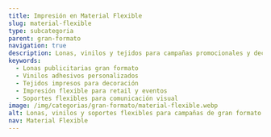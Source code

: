 ```yaml
---
title: Impresión en Material Flexible
slug: material-flexible
type: subcategoria
parent: gran-formato
navigation: true
description: Lonas, vinilos y tejidos para campañas promocionales y decoración de interiores o exteriores. Versatilidad y resistencia para todo tipo de aplicaciones.
keywords:
  - Lonas publicitarias gran formato
  - Vinilos adhesivos personalizados
  - Tejidos impresos para decoración
  - Impresión flexible para retail y eventos
  - Soportes flexibles para comunicación visual
image: /img/categorias/gran-formato/material-flexible.webp
alt: Lonas, vinilos y soportes flexibles para campañas de gran formato
nav: Material Flexible
---
```

